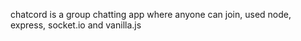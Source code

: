 chatcord is a group chatting app where anyone can join, used node, express, socket.io and vanilla.js
